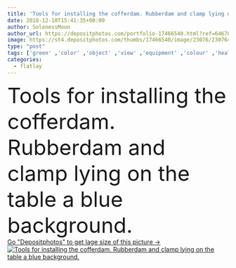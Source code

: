 ```yaml
---
title: 'Tools for installing the cofferdam. Rubberdam and clamp lying on the table a blue background.'
date: 2018-12-10T15:41:35+00:00
author: SolenessMoon
author_url: https://depositphotos.com/portfolio-17466540.html?ref=64678756
image: https://st4.depositphotos.com/thumbs/17466540/image/23076/230764386/api_thumb_450.jpg?forcejpeg=true
type: "post"
tags: ['green' ,'color' ,'object' ,'view' ,'equipment' ,'colour' ,'health' ,'medicine' ,'medical' ,'care' ,'procedure' ,'hardware' ,'rubber' ,'technology' ,'instrument' ,'lay' ,'clinical' ,'dentist' ,'doctor' ,'flat' ,'patient' ,'professional' ,'work' ,'visit' ,'clean' ,'hygiene' ,'therapy' ,'treatment' ,'dental' ,'dentistry' ,'top' ,'cure' ,'overview' ,'Latex' ,'above' ,'clamp' ,'technique' ,'processing' ,'tooth' ,'caries' ,'dam' ,'aseptic' ,'processing plant' ,'rubberdam' ,'asepsis' ,'cofferdam' ,'flatlay' ,'flat lay' ]
categories: 
  - flatlay
---
```

<div aling="center">
            <font size="60"> Tools for installing the cofferdam. Rubberdam and clamp lying on the table a blue background.</font>   
</div>
<div>
    <a href='https://st4.depositphotos.com/thumbs/17466540/image/23076/230764386/api_thumb_450.jpg?forcejpeg=true?ref=64678756' target=_blank > Go "Depositphotos" to get lage size of this picture ->
        <img href='https://st4.depositphotos.com/thumbs/17466540/image/23076/230764386/api_thumb_450.jpg?forcejpeg=true?ref=64678756' src='https://st4.depositphotos.com/17466540/23076/i/950/depositphotos_230764386-stock-photo-tools-installing-cofferdam-rubberdam-clamp.jpg?forcejpeg=true' alt='Tools for installing the cofferdam. Rubberdam and clamp lying on the table a blue background.' >
    </a>
</div>
